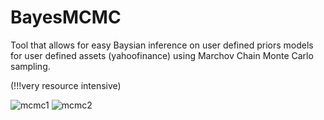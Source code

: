 # BayesMCMC

Tool that allows for easy Baysian inference on user defined priors models for user defined assets (yahoofinance) using Marchov Chain Monte Carlo sampling.

(!!!very resource intensive) 

![mcmc1](https://user-images.githubusercontent.com/86531591/190879791-8e6c6e0e-5cf7-4766-bbad-acea97a1e532.png)
![mcmc2](https://user-images.githubusercontent.com/86531591/190879793-7ee26391-ec1b-43e8-be0a-a879493d9a4d.png)
